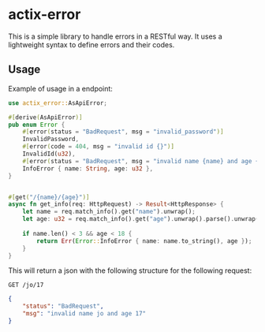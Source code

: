 # actix-error
This is a simple library to handle errors in a RESTful way. It uses a lightweight syntax to define errors and their codes.
  
## Usage
Example of usage in a endpoint:
```rust
use actix_error::AsApiError;

#[derive(AsApiError)]
pub enum Error {
    #[error(status = "BadRequest", msg = "invalid_password")]
    InvalidPassword,
    #[error(code = 404, msg = "invalid id {}")]
    InvalidId(u32),
    #[error(status = "BadRequest", msg = "invalid name {name} and age {age")]
    InfoError { name: String, age: u32 },
}


#[get("/{name}/{age}")]
async fn get_info(req: HttpRequest) -> Result<HttpResponse> {
    let name = req.match_info().get("name").unwrap();
    let age: u32 = req.match_info().get("age").unwrap().parse().unwrap();
    
    if name.len() < 3 && age < 18 {
        return Err(Error::InfoError { name: name.to_string(), age });
    }
}

```
This will return a json with the following structure for the following request:
```http
GET /jo/17
```

```json
{
    "status": "BadRequest",
    "msg": "invalid name jo and age 17"
}
```
